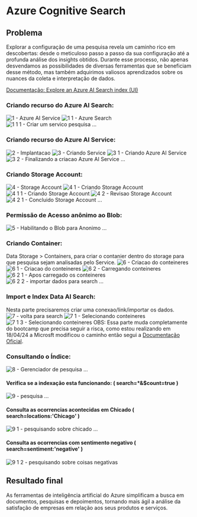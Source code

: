 # Azure Cognitive Search

## Problema 
Explorar a configuração de uma pesquisa revela um caminho rico em descobertas: desde o meticuloso passo a passo da sua configuração até a profunda análise dos insights obtidos. Durante esse processo, não apenas desvendamos as possibilidades de diversas ferramentas que se beneficiam desse método, mas também adquirimos valiosos aprendizados sobre os nuances da coleta e interpretação de dados.

[Documentação: Explore an Azure AI Search index (UI)](https://microsoftlearning.github.io/mslearn-ai-fundamentals/Instructions/Labs/11-ai-search.html)

### Criando recurso do Azure AI Search:
![1 - Azure AI Service](https://github.com/unly1/Azure-Cognitive-Search/assets/92002986/6acc5a5e-71e8-4ec6-aa07-7b889dd1dffa)
![1 1 - Azure Search](https://github.com/unly1/Azure-Cognitive-Search/assets/92002986/3a8f8736-6549-4124-a044-6f2d4698c666)
![1 1 1 - Criar um servico pesquisa](https://github.com/unly1/Azure-Cognitive-Search/assets/92002986/f56967c3-e638-4ab4-8f0e-0f58dda311aa)
...

### Criando recurso do Azure AI Service:
![2 - Implantacao ](https://github.com/unly1/Azure-Cognitive-Search/assets/92002986/a67b121a-7635-4325-a509-c2c1b2b1b672)
![3 - Criando Service](https://github.com/unly1/Azure-Cognitive-Search/assets/92002986/5cf2f640-c657-4e72-ab26-98cdc05ab9a8)
![3 1 - Criando Azure AI Service](https://github.com/unly1/Azure-Cognitive-Search/assets/92002986/554821a0-3118-4397-9462-a2fce394beed)
![3 2 - Finalizando a criacao Azure AI Service](https://github.com/unly1/Azure-Cognitive-Search/assets/92002986/5f6291e6-a982-4a8b-a65b-3d8549345f2c)
...

### Criando Storage Account:
![4 - Storage Account](https://github.com/unly1/Azure-Cognitive-Search/assets/92002986/dd24e2ac-0720-4a5c-b3c3-eb2e05d7ccb2)
![4 1 - Criando Storage Account](https://github.com/unly1/Azure-Cognitive-Search/assets/92002986/08eb2119-7f6e-43aa-b711-9cf3371fe912)
![4 1 1 - Criando Storage Account](https://github.com/unly1/Azure-Cognitive-Search/assets/92002986/e4699b9f-b719-494d-b932-6059056e560c)
![4 2 - Revisao Storage Account](https://github.com/unly1/Azure-Cognitive-Search/assets/92002986/d78c01db-b4a3-4141-9068-04dc3d4b7bd1)
![4 2 1 - Concluido Storage Account](https://github.com/unly1/Azure-Cognitive-Search/assets/92002986/fae38a3d-029d-46d0-8487-127119439316)
...

### Permissão de Acesso anônimo ao Blob:
![5 - Habilitando o Blob para Anonimo](https://github.com/unly1/Azure-Cognitive-Search/assets/92002986/6135f2d1-b320-4aa6-bbe2-249f460d478b)
...

### Criando Container:
Data Storage > Containers, para criar o contanier dentro do storage para que pesquisa sejam analisadas pelo Service.
![6 - Criacao do conteineres](https://github.com/unly1/Azure-Cognitive-Search/assets/92002986/ba045fc5-680b-4062-aac6-c06afdfa6fe1)
![6 1 - Criacao do conteineres](https://github.com/unly1/Azure-Cognitive-Search/assets/92002986/fdd23add-480c-4567-a46d-c16d4c65fade)
![6 2 - Carregando conteineres](https://github.com/unly1/Azure-Cognitive-Search/assets/92002986/723e7998-5790-4c85-ad34-859f562e2b1d)
![6 2 1 - Apos carregado os conteineres](https://github.com/unly1/Azure-Cognitive-Search/assets/92002986/93c86dd9-12d3-46e1-b820-29f81e8278c7)
![6 2 2 - importar dados para search](https://github.com/unly1/Azure-Cognitive-Search/assets/92002986/44a51b12-b510-4551-8d28-fcb930619ee9)
...

### Import e Index Data AI Search:
Nesta parte precisaremos criar uma conexao/link/importar os dados.
![7 - volta para search](https://github.com/unly1/Azure-Cognitive-Search/assets/92002986/f5852c03-c492-4373-be49-c22ac57f459a)
![7 1 - Selecionando conteineres](https://github.com/unly1/Azure-Cognitive-Search/assets/92002986/bda4ebd0-b3ec-4d4d-928d-6ed8a6bb4ed7)
![7 1 3 - Selecionando conteineres](https://github.com/unly1/Azure-Cognitive-Search/assets/92002986/adf8a6b5-edc3-4598-93b2-23431092a425)
OBS: Essa parte muda completamente do bootcamp que precisa seguir a risca, como estou realizando em 18/04/24 a Microsft modificou o caminho então segui a [Documentação Oficial](https://microsoftlearning.github.io/mslearn-ai-fundamentals/Instructions/Labs/11-ai-search.html).

### Consultando o Índice:
![8 - Gerenciador de pesquisa](https://github.com/unly1/Azure-Cognitive-Search/assets/92002986/e5a40bc0-1cc5-4355-8299-68bc4b28a9ca)
...

#### Verifica se a indexação esta funcionando: ( search=*&$count=true )
![9 - pesquisa](https://github.com/unly1/Azure-Cognitive-Search/assets/92002986/3a6f5149-c7b3-481e-93a1-8ed9f77f8c51)
...
#### Consulta as ocorrencias acontecidas em Chicado ( search=locations:'Chicago' )
![9 1 - pesquisando sobre chicado](https://github.com/unly1/Azure-Cognitive-Search/assets/92002986/f52c98b9-977f-440c-878c-6a6d5aa07c3e)
...
#### Consulta as ocorrencias com sentimento negativo ( search=sentiment:'negative' )
![9 1 2 - pesquisando sobre coisas negativas](https://github.com/unly1/Azure-Cognitive-Search/assets/92002986/917b63b4-92b3-4a1d-af62-f9ac72215212)

## Resultado final
As ferramentas de inteligência artificial do Azure simplificam a busca em documentos, pesquisas e depoimentos, tornando mais ágil a análise da satisfação de empresas em relação aos seus produtos e serviços.
